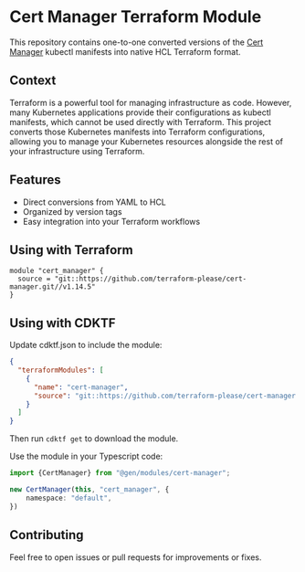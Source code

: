 # Cert Manager Terraform Module

This repository contains one-to-one converted versions of
the [Cert Manager](https://github.com/cert-manager/cert-manager) kubectl manifests into
native HCL Terraform format.

## Context

Terraform is a powerful tool for managing infrastructure as code. However, many Kubernetes applications provide their
configurations as kubectl manifests, which cannot be used directly with Terraform. This project converts those
Kubernetes manifests into Terraform configurations, allowing you to manage your Kubernetes resources alongside the rest
of your infrastructure using Terraform.

## Features

* Direct conversions from YAML to HCL
* Organized by version tags
* Easy integration into your Terraform workflows

## Using with Terraform

```hcl
module "cert_manager" {
  source = "git::https://github.com/terraform-please/cert-manager.git//v1.14.5"
}
```

## Using with CDKTF

Update cdktf.json to include the module:

```json
{
  "terraformModules": [
    {
      "name": "cert-manager",
      "source": "git::https://github.com/terraform-please/cert-manager.git//v1.14.5"
    }
  ]
}
```

Then run `cdktf get` to download the module.

Use the module in your Typescript code:

```typescript
import {CertManager} from "@gen/modules/cert-manager";

new CertManager(this, "cert_manager", {
    namespace: "default",
})
```

## Contributing

Feel free to open issues or pull requests for improvements or fixes.
